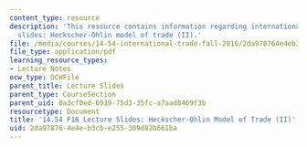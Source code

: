 ```yaml
---
content_type: resource
description: 'This resource contains information regarding international trade lecture
  slides: Heckscher-Ohlin model of trade (II).'
file: /media/courses/14-54-international-trade-fall-2016/2da978764e4eb3cbe255309d82b661ba_MIT14_54F16_Lecture_14.pdf
file_type: application/pdf
learning_resource_types:
- Lecture Notes
ocw_type: OCWFile
parent_title: Lecture Slides
parent_type: CourseSection
parent_uid: 0a3cf0ed-6939-75d3-35fc-a7aad8469f3b
resourcetype: Document
title: '14.54 F16 Lecture Slides: Heckscher-Ohlin Model of Trade (II)'
uid: 2da97876-4e4e-b3cb-e255-309d82b661ba
---
```

